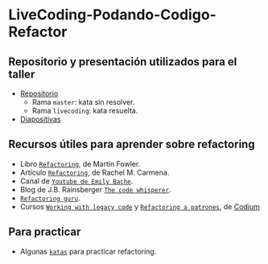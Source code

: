 # LiveCoding-Podando-Codigo-Refactor

## Repositorio y presentación utilizados para el taller
- [Repositorio](https://github.com/conchaasensio/tennis-refactoring-kata-livecoding)
  - Rama `master`: kata sin resolver.
  - Rama `livecoding`: kata resuelta.
- [Diapositivas](https://drive.google.com/file/d/1PImCziMPVTLnKQ4VhsFUgWApMauzYQN7/view?usp=sharing)

## Recursos útiles para aprender sobre refactoring
- Libro [```Refactoring```](https://martinfowler.com/books/refactoring.html), de Martin Fowler.
- Artículo [```Refactoring```](https://rachelcarmena.github.io/2019/04/13/refactoring.html), de Rachel M. Carmena.
- Canal de [```Youtube de Emily Bache```](https://www.youtube.com/@EmilyBache-tech-coach).
- Blog de J.B. Rainsberger [```The code whisperer```](https://blog.thecodewhisperer.com/).
- [```Refactoring guru```](https://refactoring.guru/es).
- Cursos [```Working with legacy code```](https://www.codium.team/curso-legacy-code.html) y [```Refactoring a patrones```](https://www.codium.team/curso-refactoring-a-patrones.html), de [Codium](https://www.codium.team/)

## Para practicar
- Algunas [```katas```](https://understandlegacycode.com/blog/5-coding-exercises-to-practice-refactoring-legacy-code/) para practicar refactoring.

